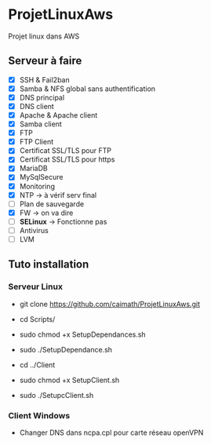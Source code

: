 # ProjetLinuxAws

Projet linux dans AWS  

## Serveur à faire

* [x] SSH & Fail2ban
* [x] Samba & NFS global sans authentification
* [x] DNS principal
* [x] DNS client
* [x] Apache & Apache client
* [x] Samba client
* [x] FTP
* [x] FTP Client
* [x] Certificat SSL/TLS pour FTP
* [x] Certificat SSL/TLS pour https
* [x] MariaDB
* [x] MySqlSecure
* [x] Monitoring
* [x] NTP -> à vérif serv final
* [ ] Plan de sauvegarde
* [x] FW -> on va dire
* [ ] **SELinux** -> Fonctionne pas
* [ ] Antivirus
* [ ] LVM

## Tuto installation

### Serveur Linux

* git clone https://github.com/caimath/ProjetLinuxAws.git
* cd Scripts/
* sudo chmod +x SetupDependances.sh
* sudo ./SetupDependance.sh

* cd ../Client
* sudo chmod +x SetupClient.sh
* sudo ./SetupcClient.sh

### Client Windows

* Changer DNS dans ncpa.cpl pour carte réseau openVPN
